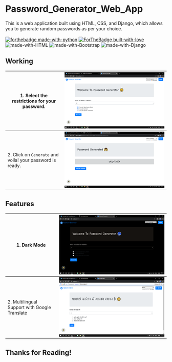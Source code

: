 # Password_Generator_Web_App

This is a web application built using HTML, CSS, and Django, which allows you to generate random passwords as per your choice. <br><br>
[![forthebadge made-with-python](http://ForTheBadge.com/images/badges/made-with-python.svg)](https://www.python.org/)
[![ForTheBadge built-with-love](http://ForTheBadge.com/images/badges/built-with-love.svg)](http://kambojtarun.pythonanywhere.com/)<br>
![made-with-HTML](https://img.shields.io/badge/HTML-5.0-ff5230?style=for-the-badge&logo=HTML5)
![made-with-Bootstrap](https://img.shields.io/badge/Bootstrap-4.0-7f50b5?style=for-the-badge&logo=Bootstrap)
![made-with-Django](https://img.shields.io/badge/Django-3.0-43993d?style=for-the-badge&logo=Django)

## Working

| 1. Select the restrictions for your password. | ![Image not found](/Readme_images/pwg3.png) |
|-----|-----|
| 2. Click on `Generate` and voila! your password is ready. | ![Image not found](/Readme_images/pwg5.png) |

## Features

| 1. Dark Mode | ![Image not found](/Readme_images/pwg6.png) |
|-----|-----|
| 2. Multilingual Support with Google Translate | ![Image not found](/Readme_images/pwg2.png) |

## Thanks for Reading!
